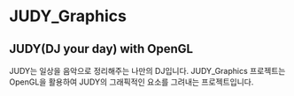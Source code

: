 # JUDY_Graphics
## JUDY(DJ your day) with OpenGL

JUDY는 일상을 음악으로 정리해주는 나만의 DJ입니다.
JUDY_Graphics 프로젝트는 OpenGL을 활용하여 JUDY의 그래픽적인 요소를 그려내는 프로젝트입니다.